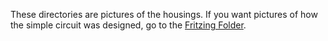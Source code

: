 These directories are pictures of the housings. If you want pictures of how the simple circuit was designed, go to the [Fritzing Folder](https://github.com/psword/arduino-ide/tree/main/Water%20Quality%20Measuring%20Project/Fritzing%20Images).
